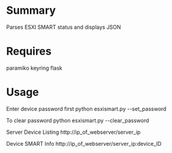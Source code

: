 # Summary
Parses ESXI SMART status and displays JSON

# Requires
paramiko
keyring
flask

# Usage
Enter device password first
python esxismart.py --set_password

To clear password
python esxismart.py --clear_password

Server Device Listing
http://ip_of_webserver/server_ip

Device SMART Info
http://ip_of_webserver/server_ip:device_ID